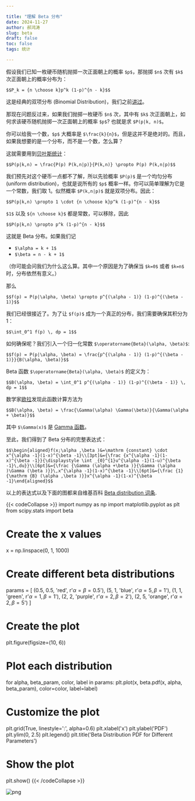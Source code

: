 ```yaml
---

title: "理解 Beta 分布"
date: 2024-11-27
author: 郝鸿涛
slug: beta
draft: false
toc: false
tags: 统计

---
```


假设我们已知一枚硬币随机抛掷一次正面朝上的概率 `$p$`，那抛掷 `$n$` 次有 `$k$` 次正面朝上的概率分布为：

`$$P_k = {n \choose k}p^k (1-p)^{n - k}$$`

这是经典的双项分布 (Binomial Distribution)，我们之前[讲过](/cn/2024/03/23/discrete-distributions/)。

那现在问题反过来，如果我们抛掷一枚硬币 `$n$` 次，其中有 `$k$` 次正面朝上，如何求该硬币随机抛掷一次正面朝上的概率 `$p$`? 也就是求 `$P(p|k, n)$`。

你可以给我一个数，`$p$` 大概率是 `$\frac{k}{n}$`，但是这并不是绝对的。而且，如果我想要的是一个分布，而不是一个数，怎么算？

这就需要用到[贝叶斯统计](https://bayesian.netlify.app/)：

`$$P(p|k,n) = \frac{P(p) P(k,n|p)}{P(k,n)} \propto P(p) P(k,n|p)$$`

我们预先对这个硬币一点都不了解，所以先验概率 `$P(p)$` 是一个均匀分布 (uniform distribution)，也就是说所有的 `$p$` 概率一样。你可以简单理解为它是一个常数，我们取 1。似然概率 `$P(k,n|p)$` 就是双项分布。因此：

`$$P(p|k,n) \propto 1 \cdot {n \choose k}p^k (1-p)^{n - k}$$`

`$1$` 以及 `${n \choose k}$` 都是常数，可以移除，因此

`$$P(p|k,n) \propto p^k (1-p)^{n - k}$$`

这就是 Beta 分布。如果我们记

- `$\alpha = k + 1$`
- `$\beta = n - k + 1$`

（你可能会问我们为什么这么算。其中一个原因是为了确保当 `$k=0$` 或者 `$k=n$` 时，分布依然有意义。）

那么 

`$$f(p) = P(p|\alpha, \beta) \propto p^{(\alpha - 1)} (1-p)^{(\beta - 1)}$$`

我们已经很接近了。为了让 `$f(p)$` 成为一个真正的分布，我们需要确保其积分为 1：

`$$\int_0^1 f(p) \, dp = 1$$`

如何确保呢？我们引入一个归一化常数 `$\operatorname{Beta}(\alpha, \beta)$`:

`$$f(p) = P(p|\alpha, \beta) = \frac{p^{(\alpha - 1)} (1-p)^{(\beta - 1)}}{B(\alpha, \beta)}$$`

Beta 函数 `$\operatorname{Beta}(\alpha, \beta)$` 的定义为：

`$$B(\alpha, \beta) = \int_0^1 p^{(\alpha - 1)} (1-p)^{(\beta - 1)} \, dp = 1$$`

数学家[欧拉](https://zh.wikipedia.org/zh-hans/%E8%90%8A%E6%98%82%E5%93%88%E5%BE%B7%C2%B7%E6%AD%90%E6%8B%89)发现此函数计算方法为

`$$B(\alpha, \beta) = \frac{\Gamma(\alpha) \Gamma(\beta)}{\Gamma(\alpha + \beta)}$$`

其中 `$\Gamma(x)$` 是 [Gamma 函数](https://en.wikipedia.org/wiki/Gamma_function)。

至此，我们得到了 Beta 分布的完整表达式：

`$$\begin{aligned}f(x;\alpha ,\beta )&=\mathrm {constant} \cdot x^{\alpha -1}(1-x)^{\beta -1}\\[3pt]&={\frac {x^{\alpha -1}(1-x)^{\beta -1}}{\displaystyle \int _{0}^{1}u^{\alpha -1}(1-u)^{\beta -1}\,du}}\\[6pt]&={\frac {\Gamma (\alpha +\beta )}{\Gamma (\alpha )\Gamma (\beta )}}\,x^{\alpha -1}(1-x)^{\beta -1}\\[6pt]&={\frac {1}{\mathrm {B} (\alpha ,\beta )}}x^{\alpha -1}(1-x)^{\beta -1}\end{aligned}$$`

以上的表达式以及下面的图都来自维基百科 [Beta distribution 词条](https://en.wikipedia.org/wiki/Beta_distribution).


{{< codeCollapse >}}
import numpy as np
import matplotlib.pyplot as plt
from scipy.stats import beta

# Create the x values
x = np.linspace(0, 1, 1000)

# Create different beta distributions
params = [
    (0.5, 0.5, 'red', r'$\alpha = \beta = 0.5$'),
    (5, 1, 'blue', r'$\alpha = 5, \beta = 1$'),
    (1, 1, 'green', r'$\alpha = 1, \beta = 1$'),
    (2, 2, 'purple', r'$\alpha = 2, \beta = 2$'),
    (2, 5, 'orange', r'$\alpha = 2, \beta = 5$')
]

# Create the plot
plt.figure(figsize=(10, 6))

# Plot each distribution
for alpha, beta_param, color, label in params:
    plt.plot(x, beta.pdf(x, alpha, beta_param), color=color, label=label)

# Customize the plot
plt.grid(True, linestyle=':', alpha=0.6)
plt.xlabel('x')
plt.ylabel('PDF')
plt.ylim(0, 2.5)
plt.legend()
plt.title('Beta Distribution PDF for Different Parameters')

# Show the plot
plt.show()
{{< /codeCollapse >}}


    
![png](/cn/blog/2024-11-27-beta_files/2024-11-27-beta_2_0.png)
    

